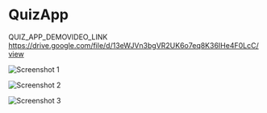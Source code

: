 # QuizApp
QUIZ_APP_DEMOVIDEO_LINK https://drive.google.com/file/d/13eWJVn3bgVR2UK6o7eq8K36IHe4F0LcC/view

![Screenshot 1](https://user-images.githubusercontent.com/83204441/126044901-3ff12065-66f1-4fc7-aed5-b2b8536d0fa1.png)

![Screenshot 2](https://user-images.githubusercontent.com/83204441/126044902-a1ae631f-371c-4d89-99c5-e82c0d66ead9.png)

![Screenshot 3](https://user-images.githubusercontent.com/83204441/126044905-94178841-c91b-4df8-9893-5c1a11d12f48.png)
